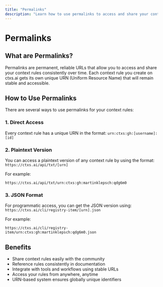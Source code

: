 ```yaml
---
title: "Permalinks"
description: "Learn how to use permalinks to access and share your context rules consistently over time."
---
```


# Permalinks

## What are Permalinks?
Permalinks are permanent, reliable URLs that allow you to access and share your context rules consistently over time. Each context rule you create on ctxs.ai gets its own unique URN (Uniform Resource Name) that will remain stable and accessible.

## How to Use Permalinks
There are several ways to use permalinks for your context rules:

### 1. Direct Access
Every context rule has a unique URN in the format: `urn:ctxs:gh:[username]:[id]`

### 2. Plaintext Version
You can access a plaintext version of any context rule by using the format: `https://ctxs.ai/api/txt/[urn]`

For example:
```
https://ctxs.ai/api/txt/urn:ctxs:gh:martinklepsch:qdg6m0
```

### 3. JSON Format
For programmatic access, you can get the JSON version using: `https://ctxs.ai/cli/registry-item/[urn].json`

For example:
```
https://ctxs.ai/cli/registry-item/urn:ctxs:gh:martinklepsch:qdg6m0.json
```

## Benefits
- Share context rules easily with the community
- Reference rules consistently in documentation
- Integrate with tools and workflows using stable URLs
- Access your rules from anywhere, anytime
- URN-based system ensures globally unique identifiers 